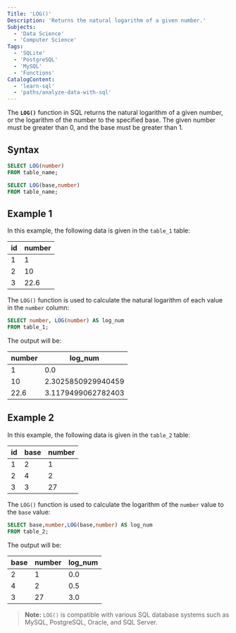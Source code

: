 ```yaml
---
Title: 'LOG()'
Description: 'Returns the natural logarithm of a given number.'
Subjects:
  - 'Data Science'
  - 'Computer Science'
Tags:
  - 'SQLite'
  - 'PostgreSQL'
  - 'MySQL'
  - 'Functions'
CatalogContent:
  - 'learn-sql'
  - 'paths/analyze-data-with-sql'
---
```


The **`LOG()`** function in SQL returns the natural logarithm of a given number, or the logarithm of the number to the specified base. The given number must be greater than 0, and the base must be greater than 1.

## Syntax

```sql
SELECT LOG(number)
FROM table_name;

SELECT LOG(base,number) 
FROM table_name;
```

## Example 1

In this example, the following data is given in the `table_1` table:

| id   | number |
| ---- | ------ |
| 1    | 1      |
| 2    | 10     |
| 3    | 22.6   |

The `LOG()` function is used to calculate the natural logarithm of each value in the  `number` column:

```sql
SELECT number, LOG(number) AS log_num
FROM table_1;
```

The output will be:

| number | log_num            |
| ------ | ------------------ |
| 1      | 0.0                |
| 10     | 2.3025850929940459 |
| 22.6   | 3.1179499062782403 |

## Example 2

In this example, the following data is given in the `table_2` table:

| id   | base | number |
| ---- | ---- | ------ |
| 1    | 2    | 1      |
| 2    | 4    | 2      |
| 3    | 3    | 27     |

The `LOG()` function is used to calculate the logarithm of the `number` value to the `base` value:

```sql
SELECT base,number,LOG(base,number) AS log_num
FROM table_2;
```

The output will be:

| base | number | log_num |
| ---- | ------ | ------- |
| 2    | 1      | 0.0     |
| 4    | 2      | 0.5     |
| 3    | 27     | 3.0     |

> **Note:** `LOG()` is compatible with various SQL database systems such as MySQL, PostgreSQL, Oracle, and SQL Server.